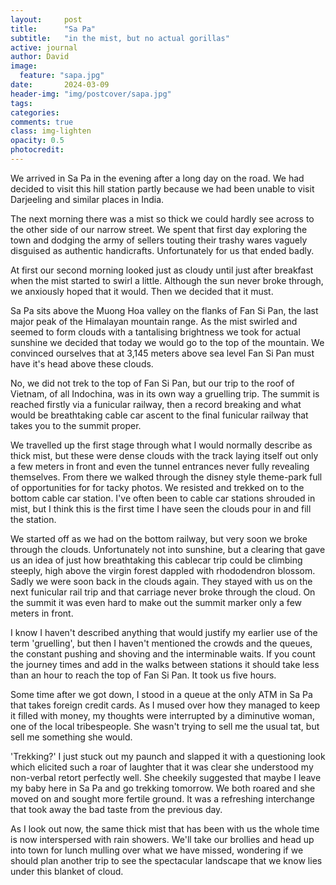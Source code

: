```yaml
---
layout:     post
title:      "Sa Pa"
subtitle:   "in the mist, but no actual gorillas"
active: journal
author: David
image:
  feature: "sapa.jpg"
date:       2024-03-09
header-img: "img/postcover/sapa.jpg"
tags: 
categories: 
comments: true
class: img-lighten 
opacity: 0.5
photocredit:
---
```


We arrived in Sa Pa in the evening after a long day on the road. We had decided to visit this hill station partly because we had been unable to visit Darjeeling and similar places in India.

The next morning there was a mist so thick we could hardly see across to the other side of our narrow street. We spent that first day exploring the town and dodging the army of sellers touting their trashy wares vaguely disguised as authentic handicrafts. Unfortunately for us that ended badly.

At first our second morning looked just as cloudy until just after breakfast when the mist started to swirl a little. Although the sun never broke through, we anxiously hoped that it would. Then we decided that it must.

Sa Pa sits above the Muong Hoa valley on the flanks of Fan Si Pan, the last major peak of the Himalayan mountain range. As the mist swirled and seemed to form clouds with a tantalising brightness we took for actual sunshine we decided that today we would go to the top of the mountain. We convinced ourselves that at 3,145 meters above sea level Fan Si Pan must have it's head above these clouds.

No, we did not trek to the top of Fan Si Pan, but our trip to the roof of Vietnam, of all Indochina, was in its own way a gruelling trip. The summit is reached firstly via a funicular railway, then a record breaking and what would be breathtaking cable car ascent to the final funicular railway that takes you to the summit proper.

We travelled up the first stage through what I would normally describe as thick mist, but these were dense clouds with the track laying itself out only a few meters in front and even the tunnel entrances never fully revealing themselves. From there we walked through the disney style theme-park full of opportunities for for tacky photos. We resisted and trekked on to the bottom cable car station. I've often been to cable car stations shrouded in mist, but I think this is the first time I have seen the clouds pour in and fill the station.

We started off as we had on the bottom railway, but very soon we broke through the clouds. Unfortunately not into sunshine, but a clearing that gave us an idea of just how breathtaking this cablecar trip could be climbing steeply, high above the virgin forest dappled with rhododendron blossom. Sadly we were soon back in the clouds again. They stayed with us on the next funicular rail trip and that carriage never broke through the cloud. On the summit it was even hard to make out the summit marker only a few meters in front.

I know I haven't described anything that would justify my earlier use of the term 'gruelling', but then I haven't mentioned the crowds and the queues, the constant pushing and shoving and the interminable waits. If you count the journey times and add in the walks between stations it should take less than an hour to reach the top of Fan Si Pan. It took us five hours.

Some time after we got down, I stood in a queue at the only ATM in Sa Pa that takes foreign credit cards. As I  mused over how they managed to keep it filled with money, my thoughts were interrupted by a diminutive woman, one of the local tribespeople. She wasn't trying to sell me the usual tat, but sell me something she would.

'Trekking?' I just stuck out my paunch and slapped it with a questioning look which elicited such a roar of laughter that it was clear she understood my non-verbal retort perfectly well. She cheekily suggested that maybe I leave my baby here in Sa Pa and go trekking tomorrow. We both roared and she moved on and sought more fertile ground. It was a refreshing interchange that took away the bad taste from the previous day.

As I look out now, the same thick mist that has been with us the whole time is now interspersed with rain showers. We'll take our brollies and head up into town for lunch mulling over what we have missed, wondering if we should plan another trip to see the spectacular landscape that we know lies under this blanket of cloud.






